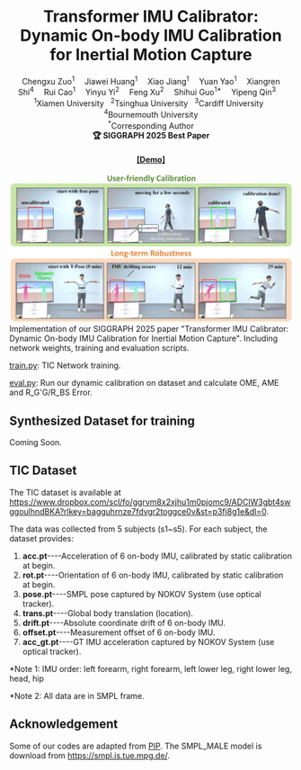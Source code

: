 <div align="center">

<h1>Transformer IMU Calibrator: Dynamic On-body IMU Calibration for Inertial Motion Capture</h1>

<div>
    <a target='_blank'>Chengxu Zuo<sup>1</sup></a>&emsp;
    <a target='_blank'>Jiawei Huang<sup>1</sup></a>&emsp;
    <a target='_blank'>Xiao Jiang<sup>1</sup></a>&emsp;
    <a target='_blank'>Yuan Yao<sup>1</sup></a>&emsp;
    <a target='_blank'>Xiangren Shi<sup>4</sup></a>&emsp;
    <a target='_blank'>Rui Cao<sup>1</sup></a>&emsp;
    <a target='_blank'>Yinyu Yi<sup>2</sup></a>&emsp;
    <a target='_blank'>Feng Xu<sup>2</sup></a>&emsp;
    <a target='_blank'>Shihui Guo<sup>1*</sup></a>&emsp;
    <a target='_blank'>Yipeng Qin<sup>3</sup></a>&emsp;
</div>
<div>
    <sup>1</sup>Xiamen University &nbsp; <sup>2</sup>Tsinghua University &nbsp; <sup>3</sup>Cardiff University &nbsp; <sup>4</sup>Bournemouth University
</div>

<div>
    <sup>*</sup>Corresponding Author
</div>

<div>
    <strong>🏆 SIGGRAPH 2025 Best Paper</strong>
</div>

<h4 align="center">

[//]: # (<a href="https://arxiv.org/abs/2312.02196" target='_blank'>[Paper]</a> •)

<a href="https://youtu.be/xu2v_yPJoLs" target='_blank'>[Demo]</a>
  
</h4>

</div>

![](figs/teaser.jpg)
Implementation of our SIGGRAPH 2025 paper "Transformer IMU Calibrator: Dynamic On-body IMU Calibration for Inertial Motion Capture". Including network weights, training and evaluation scripts.

[train.py](./train.py): TIC Network training.

[eval.py](./eval.py): Run our dynamic calibration on dataset and calculate OME, AME and R_G'G/R_BS Error.

## Synthesized Dataset for training

Coming Soon.

[//]: # (1. Download required training data at xxxx.)

[//]: # (2. Copy all data in folder: [root/data_train])

[//]: # ()
[//]: # (*Note: We expand synthesized head IMU acc data with 14 different vertices on head mesh &#40;head_acc.pt&#41;, thus covering acc variances on different IMU location when rotating head.)


## TIC Dataset
The TIC dataset is available at https://www.dropbox.com/scl/fo/ggrvm8x2xjhu1m0pjomc9/ADClW3gbt4swggoulhndBKA?rlkey=bagguhrnze7fdvgr2toggce0v&st=p3fj8g1e&dl=0.

The data was collected from 5 subjects (s1~s5).
For each subject, the dataset provides:
1. **acc.pt**----Acceleration of 6 on-body IMU, calibrated by static calibration at begin.
2. **rot.pt**----Orientation of 6 on-body IMU, calibrated by static calibration at begin.
3. **pose.pt**----SMPL pose captured by NOKOV System (use optical tracker).
4. **trans.pt**----Global body translation (location).
5. **drift.pt**----Absolute coordinate drift of 6 on-body IMU.
6. **offset.pt**----Measurement offset of 6 on-body IMU.
7. **acc_gt.pt**----GT IMU acceleration captured by NOKOV System (use optical tracker).

*Note 1: IMU order: left forearm, right forearm, left lower leg, right lower leg, head, hip

*Note 2: All data are in SMPL frame. 

## Acknowledgement

Some of our codes are adapted from [PIP](https://github.com/Xinyu-Yi/PIP).
The SMPL_MALE model is download from https://smpl.is.tue.mpg.de/.

[//]: # (## Citation)

[//]: # ()
[//]: # (If you find this project helpful, please consider citing us:)
